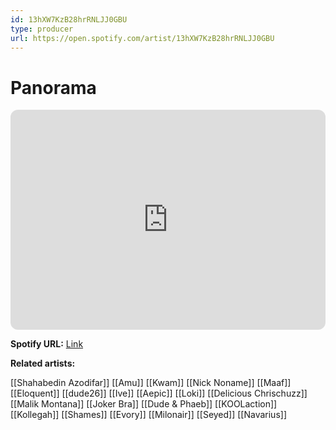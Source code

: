 ```yaml
---
id: 13hXW7KzB28hrRNLJJ0GBU
type: producer
url: https://open.spotify.com/artist/13hXW7KzB28hrRNLJJ0GBU
---
```

# Panorama

<iframe style="border-radius:12px" src="https://open.spotify.com/embed/artist/13hXW7KzB28hrRNLJJ0GBU" width="100%" height="352" frameBorder="0" allowfullscreen="" allow="autoplay; clipboard-write; encrypted-media; fullscreen; picture-in-picture" loading="lazy"></iframe>

**Spotify URL:** [Link](https://open.spotify.com/artist/13hXW7KzB28hrRNLJJ0GBU)

**Related artists:**

[[Shahabedin Azodifar]]
[[Amu]]
[[Kwam]]
[[Nick Noname]]
[[Maaf]]
[[Eloquent]]
[[dude26]]
[[Ive]]
[[Aepic]]
[[Loki]]
[[Delicious Chrischuzz]]
[[Malik Montana]]
[[Joker Bra]]
[[Dude & Phaeb]]
[[KOOLaction]]
[[Kollegah]]
[[Shames]]
[[Evory]]
[[Milonair]]
[[Seyed]]
[[Navarius]]
